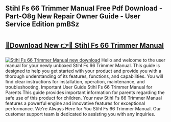 ## Stihl Fs 66 Trimmer Manual Free Pdf Download - Part-O8g New Repair Owner Guide - User Service Edition pmBSz

# <h2><a href="http://bc66412.oget.top/?id=Stihl+Fs+66+Trimmer+Manual">🔗Download New 👉🔴 Stihl Fs 66 Trimmer Manual</a></h2>

[![Stihl Fs 66 Trimmer Manual new download](https://i.imgur.com/5g1atiW.png)](http://bc66412.oget.top/?id=Stihl+Fs+66+Trimmer+Manual)
Hello and welcome to the user manual for your newly unboxed Stihl Fs 66 Trimmer Manual. This guide is designed to help you get started with your product and provide you with a thorough understanding of its features, functions, and capabilities. You will find clear instructions for installation, operation, maintenance, and troubleshooting. Important User Guide Stihl Fs 66 Trimmer Manual for Parents This guide provides important information for parents regarding the safe use of this product for children. Your new Stihl Fs 66 Trimmer Manual features a powerful engine and innovative features for exceptional performance. We're Always Here for You Stihl Fs 66 Trimmer Manual. Our customer support team is dedicated to assisting you with any inquiries.
